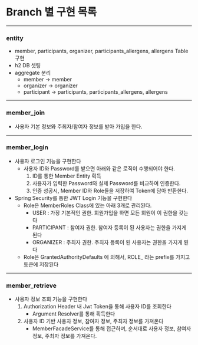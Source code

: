 # Branch 별 구현 목록

---
### entity
- member, participants, organizer, participants_allergens, allergens Table 구현 
- h2 DB 셋팅 
- aggregate 분리 
  - member -> member
  - organizer -> organizer
  - participant -> participants, participants_allergens, allergens

---
### member_join
- 사용자 기본 정보와 주최자/참여자 정보를 받아 가입을 한다.

---
### member_login
- 사용자 로그인 기능을 구현한다
  - 사용자 ID와 Password를 받으면 아래와 같은 로직이 수행되어야 한다. 
    1. ID를 통한 Member Entity 획득 
    2. 사용자가 입력한 Password와 실제 Password를 비교하여 인증한다. 
    3. 인증 성공시, Member ID와 Role들을 저장하여 Token에 담아 반환한다.
- Spring Security를 통한 JWT Login 기능을 구현한다
  - Role은 MemberRoles Class에 있는 아래 3개로 관리된다. 
    - USER : 가장 기본적인 권한. 회원가입을 하면 모든 회원이 이 권한을 갖는다 
    - PARTICIPANT : 참여자 권한. 참여자 등록이 된 사용자는 권한을 가지게 된다 
    - ORGANIZER : 주최자 권한. 주최자 등록이 된 사용자는 권한을 가지게 된다
  - Role은 GrantedAuthorityDefaults 에 의해서, ROLE_ 라는 prefix를 가지고 토큰에 저장된다

---
### member_retrieve
- 사용자 정보 조회 기능을 구현한다 
  1. Authorization Header 내 Jwt Token을 통해 사용자 ID를 조회한다
     - Argument Resolver를 통해 획득한다
  2. 사용자 ID 기반 사용자 정보, 참여자 정보, 주최자 정보를 가져온다
     - MemberFacadeService를 통해 접근하며, 순서대로 사용자 정보, 참여자 정보, 주최자 정보를 가져온다. 